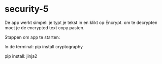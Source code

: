 # security-5

De app werkt simpel: je typt je tekst in en klikt op Encrypt. om te decrypten moet je de encrypted text copy pasten.


Stappen om app te starten:

In de terminal: 
pip install  cryptography

pip install: jinja2


